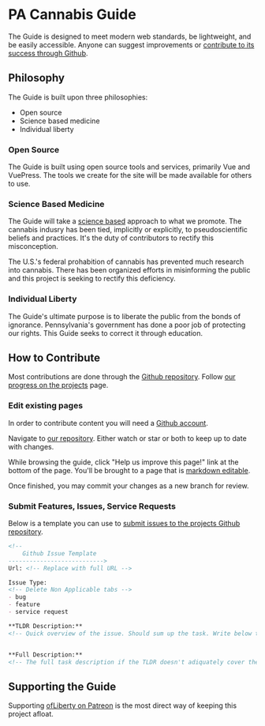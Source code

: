 # PA Cannabis Guide
The Guide is designed to meet modern web standards, be lightweight, and be easily accessible. Anyone can suggest improvements or [contribute to its success through Github](https://github.com/OfLiberty/pacannabis.guide).

## Philosophy

The Guide is built upon three philosophies:

- Open source
- Science based medicine
- Individual liberty

### Open Source

The Guide is built using open source tools and services, primarily Vue and VuePress. The tools we create for the site will be made available for others to use. 

### Science Based Medicine

The Guide will take a [science based](https://sciencebasedmedicine.org/about-science-based-medicine/) approach to what we promote. The cannabis indusry has been tied, implicitly or explicitly, to pseudoscientific beliefs and practices. It's the duty of contributors to rectify this misconception.

The U.S.'s federal prohabition of cannabis has prevented much research into cannabis. There has been organized efforts in misinforming the public and this project is seeking to rectify this deficiency.

### Individual Liberty

The Guide's ultimate purpose is to liberate the public from the bonds of ignorance. Pennsylvania's government has done a poor job of protecting our rights. This Guide seeks to correct it through education.

## How to Contribute

Most contributions are done through the [Github repository](https://github.com/OfLiberty/pacannabis.guide). Follow [our progress on the projects](https://github.com/OfLiberty/pacannabis.guide/projects) page.

### Edit existing pages
In order to contribute content you will need a [Github account](https://github.com/).

Navigate to [our repository](https://github.com/OfLiberty/pacannabis.guide). Either <i class="fas fa-eye"></i> watch or <i class="fas fa-star"></i> star or both to keep up to date with changes.

While browsing the guide, click "Help us improve this page!" link at the bottom of the page. You'll be brought to a page that is [markdown editable](https://github.com/adam-p/markdown-here/wiki/Markdown-Cheatsheet).

Once finished, you may commit your changes as a new branch for review. 

### Submit Features, Issues, Service Requests

Below is a template you can use to [submit issues to the projects Github repository](https://github.com/OfLiberty/pacannabis.guide/issues/new).

```md 
<!-- 
    Github Issue Template
--------------------------->
Url: <!-- Replace with full URL -->

Issue Type: 
<!-- Delete Non Applicable tabs -->
- bug
- feature
- service request

**TLDR Description:** 
<!-- Quick overview of the issue. Should sum up the task. Write below this line. -->


**Full Description:** 
<!-- The full task description if the TLDR doesn't adiquately cover the request. Write below this line.-->


```




## Supporting the Guide

Supporting [ofLiberty on Patreon](https://www.patreon.com/ofLiberty) is the most direct way of keeping this project afloat. 